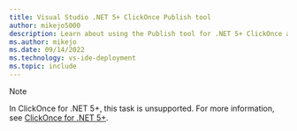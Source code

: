 ```yaml
---
title: Visual Studio .NET 5+ ClickOnce Publish tool
author: mikejo5000
description: Learn about using the Publish tool for .NET 5+ ClickOnce applications
ms.author: mikejo
ms.date: 09/14/2022
ms.technology: vs-ide-deployment
ms.topic: include
---
```


> [!NOTE]
> In ClickOnce for .NET 5+, this task is unsupported. For more information, see [ClickOnce for .NET 5+](../../deployment/clickonce-deployment-dotenet.md).
